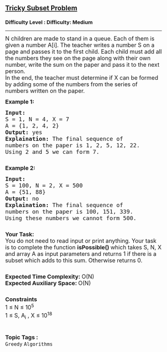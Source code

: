 <h2><a href="https://www.geeksforgeeks.org/problems/tricky-subset-problem1557/1">Tricky Subset Problem</a></h2><h3>Difficulty Level : Difficulty: Medium</h3><hr><div class="problems_problem_content__Xm_eO"><p><span style="font-size:18px">N children are made to stand in a queue. Each of them is given a number A[i]. The teacher writes a number S on a page and passes it to the first child. Each child must add all the numbers they see on the page along with their own number, write the sum on the paper and pass it to the next person.&nbsp;<br>
In the end, the teacher must determine if X can be formed by adding some of the numbers from the series of numbers written on the paper.</span></p>

<p><strong><span style="font-size:18px">Example 1:</span></strong></p>

<pre><span style="font-size:18px"><strong>Input: </strong>
S = 1, N = 4, X = 7
A = {1, 2, 4, 2}
<strong>Output:</strong> yes
<strong>Explaination:</strong> The final sequence of 
numbers on the paper is 1, 2, 5, 12, 22. 
Using 2 and 5 we can form 7. </span></pre>

<p><br>
<span style="font-size:18px"><strong>Example 2:</strong></span></p>

<pre><span style="font-size:18px"><strong>Input: </strong>
S = 100, N = 2, X = 500
A = {51, 88}
<strong>Output: </strong>no
<strong>Explaination:</strong> The final sequence of 
numbers on the paper is 100, 151, 339. 
Using these numbers we cannot form 500.</span></pre>

<p><br>
<span style="font-size:18px"><strong>Your Task:</strong><br>
You do not need to read input or print anything. Your task is to complete the function <strong>isPossible() </strong>which takes S, N, X and array A as input parameters and returns 1 if there is a subset which adds to this sum. Otherwise returns 0.</span></p>

<p><br>
<span style="font-size:18px"><strong>Expected Time Complexity: </strong>O(N)<br>
<strong>Expected Auxiliary Space: </strong>O(N)</span><br>
&nbsp;</p>

<p><span style="font-size:18px"><strong>Constraints</strong><br>
1 ≤ N ≤ 10<sup>5</sup><br>
1 ≤ S, A<sub>i</sub>&nbsp;, X ≤ 10<sup>18</sup>&nbsp;&nbsp;</span></p>
</div><br><p><span style=font-size:18px><strong>Topic Tags : </strong><br><code>Greedy</code>&nbsp;<code>Algorithms</code>&nbsp;